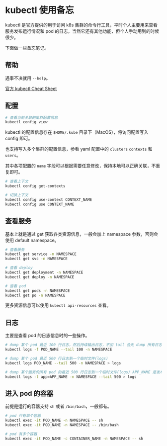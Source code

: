# kubectl 使用备忘

kubectl 是官方提供的用于访问 k8s 集群的命令行工具，平时个人主要用来查看服务发布运行情况和 pod 的日志，当然它还有其他功能，但个人手动用到的时候很少。

下面做一些备忘笔记。

## 帮助

遇事不决就用 `--help`。

[官方 kubectl Cheat Sheet](https://kubernetes.io/docs/reference/kubectl/cheatsheet/)

## 配置

```bash
# 查看当前关联的集群配置信息
kubectl config view
```

kubectl 的配置信息存在 `$HOME/.kube` 目录下（MacOS），将访问配置写入 config 即可。

也支持写入多个集群的配置信息，参看 yaml 配置中的 `clusters` `contexts` 和 `users`。

其中各项配置的 `name` 字段可以根据需要任意修改，保持本地可以正确关联，不重复即可。

```bash
# 查看上下文
kubectl config get-contexts

# 切换上下文
kubectl config use-context CONTEXT_NAME
kubectl config use CONTEXT_NAME
```

## 查看服务

基本上就是通过 get 获取各类资源信息，一般会加上 namespace 参数，否则会使用 default namespace。

```bash
# 查看服务
kubectl get service -n NAMESPACE
kubectl get svc -n NAMESPACE

# 查看 deploy
kubectl get deployment -n NAMESPACE
kubectl get deploy -n NAMESPACE

# 查看 pod
kubectl get pods -n NAMESPACE
kubectl get po -n NAMESPACE
```

更多资源信息可以使用 `kubectl api-resources` 查看。

## 日志

主要是查看 pod 的日志信息时的一些操作。

```bash
# dump 某个 pod 最近 100 行日志，然后持续输出日志，不加 tail 会先 dump 所有日志出来
kubectl logs -f POD_NAME --tail 100 -n NAMESPACE

# dump 某个 pod 最近 500 行日志到一个临时文件(logs)
kubectl logs POD_NAME --tail 500 -n NAMESPACE > logs

# dump 某个服务的所有 pod 的最近 500 行日志到一个临时文件(logs) APP_NAME 是发布服务时 yaml 中配置的 label
kubectl logs -l app=APP_NAME -n NAMESPACE --tail 500 > logs
```

## 进入 pod 的容器

前提是运行的容器支持 `sh` 或者 `/bin/bash`，一般都有。

```bash
# pod 只有单个容器
kubectl exec -it POD_NAME -n NAMESPACE -- sh
kubectl exec -it POD_NAME -n NAMESPACE -- /bin/bash

# pod 有多个容器
kubectl exec -it POD_NAME -c CONTAINER_NAME -n NAMESPACE -- sh
```
